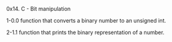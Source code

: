 
0x14. C - Bit manipulation

1-0.0
function that converts a binary number to an unsigned int.

2-1.1
function that prints the binary representation of a number.
